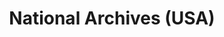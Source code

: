 ---
blog: https://www.archives.gov/social-media/blogs
codehost: https://github.com/usnationalarchives
facebook: http://www.facebook.com/usnationalarchives
images:
- archives-ar21.svg
- archives-icon.svg
logohandle: archives
sort: national_archives
tags:
- digital_preservation
- usa
title: National Archives (USA)
twitter: https://x.com/USNatArchives
website: https://www.archives.gov/
wikipedia: https://en.wikipedia.org/wiki/National_Archives_and_Records_Administration
---